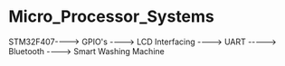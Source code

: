 # Micro_Processor_Systems
 STM32F407----> GPIO's ----> LCD Interfacing ----> UART -----> Bluetooth ----> Smart Washing Machine
